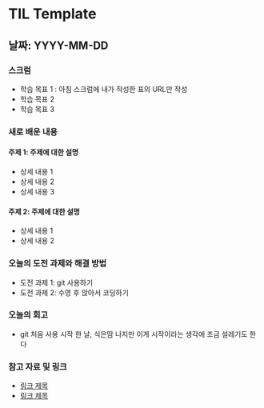 # TIL Template

## 날짜: YYYY-MM-DD

### 스크럼
- 학습 목표 1 : 아침 스크럼에 내가 작성한 표의 URL만 작성
- 학습 목표 2
- 학습 목표 3

### 새로 배운 내용
#### 주제 1: 주제에 대한 설명
- 상세 내용 1
- 상세 내용 2
- 상세 내용 3

#### 주제 2: 주제에 대한 설명
- 상세 내용 1
- 상세 내용 2

### 오늘의 도전 과제와 해결 방법
- 도전 과제 1: git 사용하기
- 도전 과제 2: 수영 후 앉아서 코딩하기

### 오늘의 회고
- git 처음 사용 시작 한 날, 식은땀 나지만 이게 시작이라는 생각에 조금 설레기도 한다

### 참고 자료 및 링크
- [링크 제목](URL)
- [링크 제목](URL)
